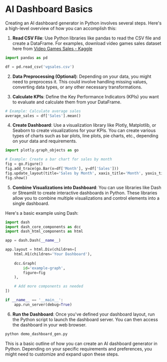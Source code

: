 # AI Dashboard Basics

Creating an AI dashboard generator in Python involves several steps. Here's a high-level overview of how you can accomplish this:

1. **Read CSV File**: Use Python libraries like pandas to read the CSV file and create a DataFrame. For examples, download video games sales dataset here from [Video Games Sales - Kaggle](https://www.kaggle.com/datasets/gregorut/videogamesales?resource=download) 

```python
import pandas as pd

df = pd.read_csv('vgsales.csv')
```

2. **Data Preprocessing (Optional)**: Depending on your data, you might need to preprocess it. This could involve handling missing values, converting data types, or any other necessary transformations.

3. **Calculate KPIs**: Define the Key Performance Indicators (KPIs) you want to evaluate and calculate them from your DataFrame.

```python
# Example: Calculate average sales
average_sales = df['Sales'].mean()
```

4. **Create Dashboard**: Use a visualization library like Plotly, Matplotlib, or Seaborn to create visualizations for your KPIs. You can create various types of charts such as bar plots, line plots, pie charts, etc., depending on your data and requirements.

```python
import plotly.graph_objects as go

# Example: Create a bar chart for sales by month
fig = go.Figure()
fig.add_trace(go.Bar(x=df['Month'], y=df['Sales']))
fig.update_layout(title='Sales by Month', xaxis_title='Month', yaxis_title='Sales')
fig.show()
```

5. **Combine Visualizations into Dashboard**: You can use libraries like Dash or Streamlit to create interactive dashboards in Python. These libraries allow you to combine multiple visualizations and control elements into a single dashboard.

Here's a basic example using Dash:

```python
import dash
import dash_core_components as dcc
import dash_html_components as html

app = dash.Dash(__name__)

app.layout = html.Div(children=[
    html.H1(children='Your Dashboard'),
    
    dcc.Graph(
        id='example-graph',
        figure=fig
    ),

    # Add more components as needed
])

if __name__ == '__main__':
    app.run_server(debug=True)
```

6. **Run the Dashboard**: Once you've defined your dashboard layout, run the Python script to launch the dashboard server. You can then access the dashboard in your web browser.

```bash
python demo_dashboard_gen.py
```

This is a basic outline of how you can create an AI dashboard generator in Python. Depending on your specific requirements and preferences, you might need to customize and expand upon these steps.